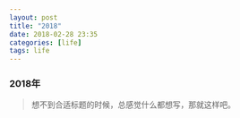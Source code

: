```yaml
---
layout: post
title: "2018"
date: 2018-02-28 23:35
categories: [life]
tags: life
---
```


### 2018年

> 想不到合适标题的时候，总感觉什么都想写，那就这样吧。
